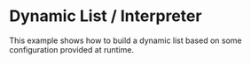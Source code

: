 # Dynamic List / Interpreter

This example shows how to build a dynamic list based on some configuration provided at runtime.

